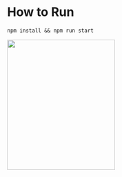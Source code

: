 # How to Run

`npm install && npm run start`  
  
<img src="https://media.giphy.com/media/l0FqHwbfTZ37OzQtra/giphy.gif" width="250" height="300" />



